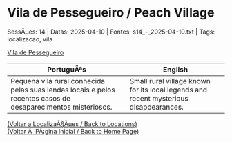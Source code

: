 ﻿
# Vila de Pessegueiro / Peach Village

SessÃµes: 14 | Datas: 2025-04-10 | Fontes: s14_-_2025-04-10.txt | Tags: localizacao, vila

[Vila de Pessegueiro](vila_de_pessegueiro.png)

| PortuguÃªs | English |
|-----------|---------|
| Pequena vila rural conhecida pelas suas lendas locais e pelos recentes casos de desaparecimentos misteriosos. | Small rural village known for its local legends and recent mysterious disappearances. |

[(Voltar a LocalizaÃ§Ãµes / Back to Locations)](localizacoes.md)  
[(Voltar Ã  PÃ¡gina Inicial / Back to Home Page)](../../home.md)



























